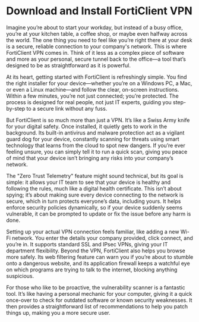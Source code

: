 # Download and Install FortiClient VPN

Imagine you’re about to start your workday, but instead of a busy office, you’re at your kitchen table, a coffee shop, or maybe even halfway across the world. The one thing you need to feel like you’re right there at your desk is a secure, reliable connection to your company's network. This is where FortiClient VPN comes in. Think of it less as a complex piece of software and more as your personal, secure tunnel back to the office—a tool that’s designed to be as straightforward as it is powerful.

At its heart, getting started with FortiClient is refreshingly simple. You find the right installer for your device—whether you’re on a Windows PC, a Mac, or even a Linux machine—and follow the clear, on-screen instructions. Within a few minutes, you’re not just connected; you’re protected. The process is designed for real people, not just IT experts, guiding you step-by-step to a secure link without any fuss.

But FortiClient is so much more than just a VPN. It’s like a Swiss Army knife for your digital safety. Once installed, it quietly gets to work in the background. Its built-in antivirus and malware protection act as a vigilant guard dog for your device, constantly scanning for threats using smart technology that learns from the cloud to spot new dangers. If you’re ever feeling unsure, you can simply tell it to run a quick scan, giving you peace of mind that your device isn’t bringing any risks into your company’s network.

The "Zero Trust Telemetry" feature might sound technical, but its goal is simple: it allows your IT team to see that your device is healthy and following the rules, much like a digital health certificate. This isn’t about spying; it’s about making sure every device connecting to the network is secure, which in turn protects everyone’s data, including yours. It helps enforce security policies dynamically, so if your device suddenly seems vulnerable, it can be prompted to update or fix the issue before any harm is done.

Setting up your actual VPN connection feels familiar, like adding a new Wi-Fi network. You enter the details your company provided, click connect, and you’re in. It supports standard SSL and IPsec VPNs, giving your IT department flexibility. Beyond the VPN, FortiClient also helps you browse more safely. Its web filtering feature can warn you if you’re about to stumble onto a dangerous website, and its application firewall keeps a watchful eye on which programs are trying to talk to the internet, blocking anything suspicious.

For those who like to be proactive, the vulnerability scanner is a fantastic tool. It’s like having a personal mechanic for your computer, giving it a quick once-over to check for outdated software or known security weaknesses. It then provides a straightforward list of recommendations to help you patch things up, making you a more secure user.
